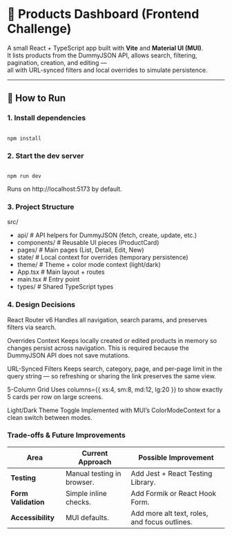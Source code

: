 
# 🛒 Products Dashboard (Frontend Challenge)

A small React + TypeScript app built with **Vite** and **Material UI (MUI)**.  
It lists products from the DummyJSON API, allows search, filtering, pagination, creation, and editing —  
all with URL-synced filters and local overrides to simulate persistence.

---

## 🚀 How to Run

### 1. Install dependencies

````console

npm install

````

### 2. Start the dev server

````console

npm run dev

````
Runs on http://localhost:5173 by default.

### 3. Project Structure

src/
- api/                # API helpers for DummyJSON (fetch, create, update, etc.)
- components/         # Reusable UI pieces (ProductCard)
- pages/              # Main pages (List, Detail, Edit, New)
- state/              # Local context for overrides (temporary persistence)
- theme/              # Theme + color mode context (light/dark)
- App.tsx             # Main layout + routes
- main.tsx            # Entry point
- types/              # Shared TypeScript types

### 4. Design Decisions

React Router v6
Handles all navigation, search params, and preserves filters via search.

Overrides Context
Keeps locally created or edited products in memory so changes persist across navigation.
This is required because the DummyJSON API does not save mutations.

URL-Synced Filters
Keeps search, category, page, and per-page limit in the query string —
so refreshing or sharing the link preserves the same view.

5-Column Grid
Uses columns={{ xs:4, sm:8, md:12, lg:20 }} to show exactly 5 cards per row on large screens.

Light/Dark Theme Toggle
Implemented with MUI’s ColorModeContext for a clean switch between modes.

### Trade-offs & Future Improvements

| Area                 | Current Approach               | Possible Improvement                                |
| -------------------- | ------------------------------ | --------------------------------------------------- |
| **Testing**          | Manual testing in browser.     | Add Jest + React Testing Library.                   |
| **Form Validation**  | Simple inline checks.          | Add Formik or React Hook Form.                      |
| **Accessibility**    | MUI defaults.                  | Add more alt text, roles, and focus outlines.       |

